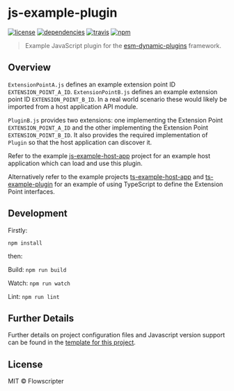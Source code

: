 # js-example-plugin
[![license](https://img.shields.io/github/license/flowscripter/js-example-plugin.svg)](https://github.com/flowscripter/js-example-plugin/blob/master/LICENSE)
[![dependencies](https://img.shields.io/david/flowscripter/js-example-plugin.svg)](https://david-dm.org/flowscripter/js-example-plugin)
[![travis](https://api.travis-ci.com/flowscripter/js-example-plugin.svg)](https://travis-ci.com/flowscripter/js-example-plugin)
[![npm](https://img.shields.io/npm/v/@flowscripter/js-example-plugin.svg)](https://www.npmjs.com/package/@flowscripter/js-example-plugin)

> Example JavaScript plugin for the [esm-dynamic-plugins](https://github.com/flowscripter/esm-dynamic-plugins) framework.

## Overview

`ExtensionPointA.js` defines an example extension point ID `EXTENSION_POINT_A_ID`.
`ExtensionPointB.js` defines an example extension point ID `EXTENSION_POINT_B_ID`.
In a real world scenario these would likely be imported from a host application API module.

`PluginB.js` provides two extensions: one implementing the Extension Point `EXTENSION_POINT_A_ID` and the
other implementing the Extension Point `EXTENSION_POINT_B_ID`. It also provides the required implementation
of `Plugin` so that the host application can discover it.

Refer to the example [js-example-host-app](https://github.com/flowscripter/js-example-host-app) project for an example host application
which can load and use this plugin.

Alternatively refer to the example projects [ts-example-host-app](https://github.com/flowscripter/ts-example-host-app) and
[ts-example-plugin](https://github.com/flowscripter/ts-example-plugin) for an example of using TypeScript to define the
Extension Point interfaces.

## Development

Firstly:

```
npm install
```

then:

Build: `npm run build`

Watch: `npm run watch`

Lint: `npm run lint`

## Further Details

Further details on project configuration files and Javascript version support can be found in
the [template for this project](https://github.com/flowscripter/ts-template/blob/master/README.md#overview).

## License

MIT © Flowscripter

